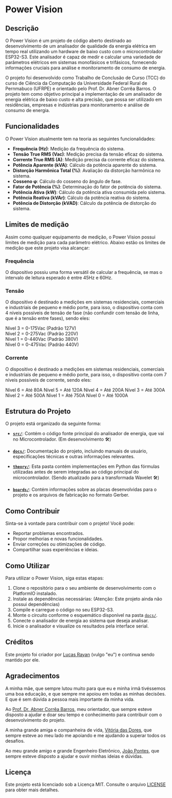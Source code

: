 # Power Vision



## Descrição

O Power Vision é um projeto de código aberto destinado ao desenvolvimento de um analisador de qualidade da energia elétrica em tempo real utilizando um hardware de baixo custo com o microcontrolador ESP32-S3. Este analisador é capaz de medir e calcular uma variedade de parâmetros elétricos em sistemas monofásicos e trifásicos, fornecendo informações cruciais para análise e monitoramento de consumo de energia.

O projeto foi desenvolvido como Trabalho de Conclusão de Curso (TCC) do curso de Ciência da Computação da Universidade Federal Rural de Pernmabuco (UFRPE) e orientado pelo Prof. Dr. Abner Corrêa Barros. O projeto tem como objetivo principal a implementação de um analisador de energia elétrica de baixo custo e alta precisão, que possa ser utilizado em residências, empresas e indústrias para monitoramento e análise de consumo de energia.



## Funcionalidades

O Power Vision atualmente tem na teoria as seguintes funcionalidades:

- **Frequência (Hz)**: Medição da frequência do sistema.
- **Tensão True RMS (Vac)**: Medição precisa da tensão eficaz do sistema.
- **Corrente True RMS (A)**: Medição precisa da corrente eficaz do sistema.
- **Potência Aparente (kVA)**: Cálculo da potência aparente do sistema.
- **Distorção Harmônica Total (%)**: Avaliação da distorção harmônica no sistema.
- **Cosseno φ**: Cálculo do cosseno do ângulo de fase.
- **Fator de Potência (%)**: Determinação do fator de potência do sistema.
- **Potência Ativa (kW)**: Cálculo da potência ativa consumida pelo sistema.
- **Potência Reativa (kVAr)**: Cálculo da potência reativa do sistema.
- **Potência de Distorção (kVAD)**: Cálculo da potência de distorção do sistema.



## Limites de medição

Assim como qualquer equipamento de medição, o Power Vision possui limites de medição para cada parâmetro elétrico. Abaixo estão os limites de medição que este projeto visa alcançar:



### Frequência
O dispositivo possiu uma forma versátil de calcular a frequência, se mas o intervalo de leitura esperado é entre 45Hz e 60Hz.



### Tensão
O dispositivo é destinado a medições em sistemas residenciais, comerciais e industriais de pequeno e médio porte, para isso, o dispositivo conta com 4 níveis possíveis de tensão de fase (não confundir com tensão de linha, que é a tensão entre fases), sendo eles:

Nível 3 = 0-175Vac (Padrão 127V)  
Nível 2 = 0-275Vac (Padrão 220V)  
Nível 1 = 0-440Vac (Padrão 380V)  
Nível 0 = 0-475Vac (Padrão 440V)  



### Corrente
O dispositivo é destinado a medições em sistemas residenciais, comerciais e industriais de pequeno e médio porte, para isso, o dispositivo conta com 7 níveis possíveis de corrente, sendo eles:

Nível 6 = Até 80A
Nível 5 = Até 120A
Nível 4 = Até 200A
Nível 3 = Até 300A 
Nível 2 = Até 500A
Nível 1 = Até 750A 
Nível 0 = Até 1000A  



## Estrutura do Projeto

O projeto está organizado da seguinte forma:

- **[`src/`](./src/)**: Contém o código fonte principal do analisador de energia, que vai no Microcontrolador. (Em desenvolvimento 🛠️)

- **[`docs/`](./docs/)**: Documentação do projeto, incluindo manuais de usuário, especificações técnicas e outras informações relevantes.

- **[`theory/`](./theory/)**: Esta pasta contém implementações em Python das fórmulas utilizadas antes de serem integradas ao código principal do microcontrolador. (Sendo atualizado para a transformada Wavelet 🛠️)

- **[`boards/`](./boards/)**: Contém informações sobre as placas desenvolvidas para o projeto e os arquivos de fabricação no formato Gerber.



## Como Contribuir

Sinta-se à vontade para contribuir com o projeto! Você pode:

- Reportar problemas encontrados.
- Propor melhorias e novas funcionalidades.
- Enviar correções ou otimizações de código.
- Compartilhar suas experiências e ideias.



## Como Utilizar

Para utilizar o Power Vision, siga estas etapas:

1. Clone o repositório para o seu ambiente de desenvolvimento com o PlatformIO instalado.
2. Instale as dependências necessárias:
    (Atenção: Este projeto ainda não possui dependências)
3. Compile e carregue o código no seu ESP32-S3.
4. Monte o circuito conforme o esquemático disponível na pasta [`docs/`](./docs/).
4. Conecte o analisador de energia ao sistema que deseja analisar.
5. Inicie o analisador e visualize os resultados pela interface serial.



## Créditos

Este projeto foi criador por [Lucas Rayan](https://www.linkedin.com/in/lucasrguerra/) (vulgo "eu") e continua sendo mantido por ele.



## Agradecimentos

A minha mãe, que sempre lutou muito para que eu e minha irmã tivéssemos uma boa educação, e que sempre me apoiou em todas as minhas decisões. E que é sem dúvida a pessoa mais importante da minha vida.

Ao [Prof. Dr. Abner Corrêa Barros](https://www.linkedin.com/in/abner-barros-5b86409/), meu orientador, que sempre esteve disposto a ajudar e doar seu tempo e conhecimento para contribuir com o desenvolvimento do projeto.

A minha grande amiga e companheira de vida, [Vitória das Dores](https://www.linkedin.com/in/vitoria-das-dores/), que sempre esteve ao meu lado me apoiando e me ajudando a superar todos os desafios.

Ao meu grande amigo e grande Engenheiro Eletrônico, [João Pontes](https://www.linkedin.com/in/joão-victor-b-pontes-b37006116/), que sempre esteve disposto a ajudar e ouvir minhas ideias e dúvidas.



## Licença

Este projeto está licenciado sob a Licença MIT. Consulte o arquivo [LICENSE](./LICENSE) para obter mais detalhes.
